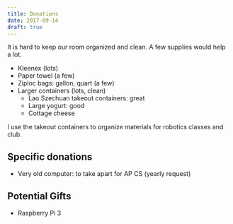 ```yaml
---
title: Donations
date: 2017-09-14
draft: true
---
```


It is hard to keep our room organized and clean. A few supplies would help a lot.

* Kleenex (lots)
* Paper towel (a few)
* Ziploc bags: gallon, quart (a few)
* Larger containers (lots, clean)
    - Lao Szechuan takeout containers: great
    - Large yogurt: good
    - Cottage cheese 

I use the takeout containers to organize materials for robotics classes and club.

## Specific donations

* Very old computer: to take apart for AP CS (yearly request)

## Potential Gifts

* Raspberry Pi 3
